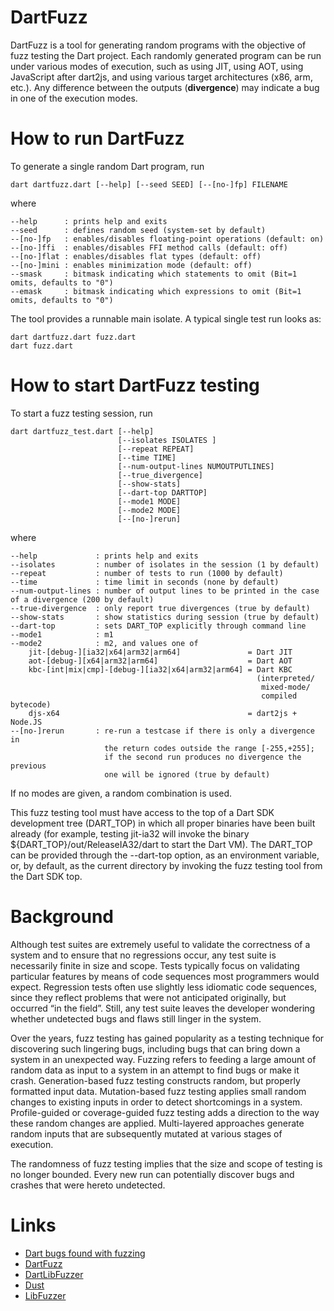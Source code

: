 DartFuzz
========

DartFuzz is a tool for generating random programs with the objective
of fuzz testing the Dart project. Each randomly generated program
can be run under various modes of execution, such as using JIT,
using AOT, using JavaScript after dart2js, and using various target
architectures (x86, arm, etc.). Any difference between the outputs
(**divergence**) may indicate a bug in one of the execution modes.

How to run DartFuzz
===================
To generate a single random Dart program, run

    dart dartfuzz.dart [--help] [--seed SEED] [--[no-]fp] FILENAME

where

    --help      : prints help and exits
    --seed      : defines random seed (system-set by default)
    --[no-]fp   : enables/disables floating-point operations (default: on)
    --[no-]ffi  : enables/disables FFI method calls (default: off)
    --[no-]flat : enables/disables flat types (default: off)
    --[no-]mini : enables minimization mode (default: off)
    --smask     : bitmask indicating which statements to omit (Bit=1 omits, defaults to "0")
    --emask     : bitmask indicating which expressions to omit (Bit=1 omits, defaults to "0")

The tool provides a runnable main isolate. A typical single
test run looks as:

    dart dartfuzz.dart fuzz.dart
    dart fuzz.dart

How to start DartFuzz testing
=============================
To start a fuzz testing session, run

    dart dartfuzz_test.dart [--help]
                            [--isolates ISOLATES ]
                            [--repeat REPEAT]
                            [--time TIME]
                            [--num-output-lines NUMOUTPUTLINES]
                            [--true_divergence]
                            [--show-stats]
                            [--dart-top DARTTOP]
                            [--mode1 MODE]
                            [--mode2 MODE]
                            [--[no-]rerun]

where

    --help             : prints help and exits
    --isolates         : number of isolates in the session (1 by default)
    --repeat           : number of tests to run (1000 by default)
    --time             : time limit in seconds (none by default)
    --num-output-lines : number of output lines to be printed in the case of a divergence (200 by default)
    --true-divergence  : only report true divergences (true by default)
    --show-stats       : show statistics during session (true by default)
    --dart-top         : sets DART_TOP explicitly through command line
    --mode1            : m1
    --mode2            : m2, and values one of
        jit-[debug-][ia32|x64|arm32|arm64]               = Dart JIT
        aot-[debug-][x64|arm32|arm64]                    = Dart AOT
        kbc-[int|mix|cmp]-[debug-][ia32|x64|arm32|arm64] = Dart KBC
                                                           (interpreted/
                                                            mixed-mode/
                                                            compiled bytecode)
        djs-x64                                          = dart2js + Node.JS
    --[no-]rerun       : re-run a testcase if there is only a divergence in
                         the return codes outside the range [-255,+255];
                         if the second run produces no divergence the previous
                         one will be ignored (true by default)

If no modes are given, a random combination is used.

This fuzz testing tool must have access to the top of a Dart SDK
development tree (DART_TOP) in which all proper binaries have been
built already (for example, testing jit-ia32 will invoke the binary
${DART_TOP}/out/ReleaseIA32/dart to start the Dart VM). The DART_TOP
can be provided through the --dart-top option, as an environment
variable, or, by default, as the current directory by invoking the
fuzz testing tool from the Dart SDK top.

Background
==========

Although test suites are extremely useful to validate the correctness of a
system and to ensure that no regressions occur, any test suite is necessarily
finite in size and scope. Tests typically focus on validating particular
features by means of code sequences most programmers would expect. Regression
tests often use slightly less idiomatic code sequences, since they reflect
problems that were not anticipated originally, but occurred “in the field”.
Still, any test suite leaves the developer wondering whether undetected bugs
and flaws still linger in the system.

Over the years, fuzz testing has gained popularity as a testing technique for
discovering such lingering bugs, including bugs that can bring down a system
in an unexpected way. Fuzzing refers to feeding a large amount of random data
as input to a system in an attempt to find bugs or make it crash.
Generation-based fuzz testing constructs random, but properly formatted input
data. Mutation-based fuzz testing applies small random changes to existing
inputs in order to detect shortcomings in a system. Profile-guided or
coverage-guided fuzz testing adds a direction to the way these random changes
are applied. Multi-layered approaches generate random inputs that are
subsequently mutated at various stages of execution.

The randomness of fuzz testing implies that the size and scope of testing is
no longer bounded. Every new run can potentially discover bugs and crashes
that were hereto undetected.

Links
=====

* [Dart bugs found with fuzzing](https://github.com/dart-lang/sdk/issues?utf8=%E2%9C%93&q=label%3Adartfuzz+)
* [DartFuzz](https://github.com/dart-lang/sdk/tree/master/runtime/tools/dartfuzz)
* [DartLibFuzzer](https://github.com/dart-lang/sdk/tree/master/runtime/vm/libfuzzer)
* [Dust](https://pub.dev/packages/dust)
* [LibFuzzer](https://llvm.org/docs/LibFuzzer.html)

